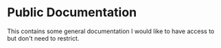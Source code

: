 # Public Documentation

This contains some general documentation I would like to have access to but don't need to restrict.
